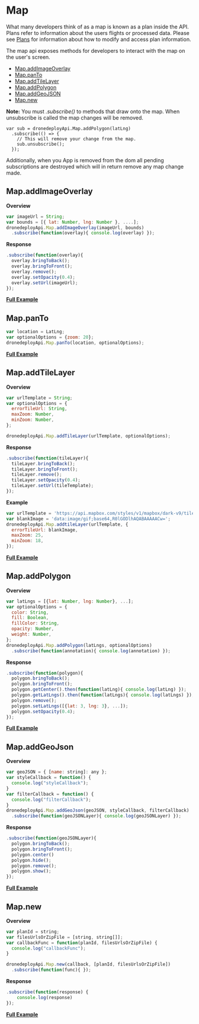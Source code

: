 # Map

What many developers think of as a map is known as a plan inside the API. Plans refer to information about the users flights or processed data. Please see [Plans](https://github.com/ddbotgitbooksync/dronedeploy-apps-gitbook/tree/c927048f33aac44c8e61d230dc43194aca71784c/plans.md) for information about how to modify and access plan information.

The map api exposes methods for developers to interact with the map on the user's screen.

* [Map.addImageOverlay](map.md#map.addimageoverlay)
* [Map.panTo](map.md#map.panto)
* [Map.addTileLayer](map.md#map.addtilelayer)
* [Map.addPolygon](map.md#map.addpolygon)
* [Map.addGeoJSON](map.md#map.addgeojson)
* [Map.new](map.md#map.new)

**Note:** You must _.subscribe()_ to methods that draw onto the map. When unsubscribe is called the map changes will be removed.

```
var sub = dronedeployApi.Map.addPolygon(latLng)
  .subscribe(() => {
    // This will remove your change from the map.
    sub.unsubscribe();
  });
```

Additionally, when you App is removed from the dom all pending subscriptions are destroyed which will in return remove any map change made.

## Map.addImageOverlay

**Overview**

```javascript
var imageUrl = String;
var bounds = [{ lat: Number, lng: Number }, ....];
dronedeployApi.Map.addImageOverlay(imageUrl, bounds)
  .subscribe(function(overlay){ console.log(overlay) });
```

**Response**

```javascript
.subscribe(function(overlay){
  overlay.bringToBack();
  overlay.bringToFront();
  overlay.remove();
  overlay.setOpacity(0.4);
  overlay.setUrl(imageUrl);
});
```

[**Full Example**](https://github.com/dronedeploy/dronedeploy-apps-gitbook/blob/master/docs/map/map-api-example.md)

## Map.panTo

```javascript
var location = LatLng;
var optionalOptions = {zoom: 20};
dronedeployApi.Map.panTo(location, optionalOptions);
```

[**Full Example**](https://github.com/dronedeploy/dronedeploy-apps-gitbook/blob/master/docs/map/map-api-example.md)

## Map.addTileLayer

**Overview**

```javascript
var urlTemplate = String;
var optionalOptions = {
  errorTileUrl: String,
  maxZoom: Number,
  minZoom: Number,
};

dronedeployApi.Map.addTileLayer(urlTemplate, optionalOptions);
```

**Response**

```javascript
.subscribe(function(tileLayer){
  tileLayer.bringToBack();
  tileLayer.bringToFront();
  tileLayer.remove();
  tileLayer.setOpacity(0.4);
  tileLayer.setUrl(tileTemplate);
});
```

**Example**

```javascript
var urlTemplate = 'https://api.mapbox.com/styles/v1/mapbox/dark-v9/tiles/256/{z}/{x}/{y}';
var blankImage = 'data:image/gif;base64,R0lGODlhAQABAAAAACw=';
dronedeployApi.Map.addtileLayer(urlTemplate, {
  errorTileUrl: blankImage,
  maxZoom: 25,
  minZoom: 18,
});
```

[**Full Example**](https://github.com/dronedeploy/dronedeploy-apps-gitbook/blob/master/docs/map/map-api-example.md)

## Map.addPolygon

**Overview**

```javascript
var latLngs = [{lat: Number, lng: Number}, ...];
var optionalOptions = {
  color: String,
  fill: Boolean,
  fillColor: String,
  opacity: Number,
  weight: Number,
};
dronedeployApi.Map.addPolygon(latLngs, optionalOptions)
  .subscribe(function(annotation){ console.log(annotation) });
```

**Response**

```javascript
.subscribe(function(polygon){
  polygon.bringToBack();
  polygon.bringToFront();
  polygon.getCenter().then(function(latLng){ console.log(latLng) });
  polygon.getLatLngs().then(function(latLngs){ console.log(latLngs) });
  polygon.remove();
  polygon.setLatLngs([{lat: 3, lng: 3}, ...]);
  polygon.setOpacity(0.4);
});
```

[**Full Example**](https://github.com/dronedeploy/dronedeploy-apps-gitbook/blob/master/docs/map/map-api-example.md)

## Map.addGeoJson

**Overview**

```javascript
var geoJSON = { [name: string]: any };
var styleCallback = function() {
  console.log("styleCallback");
}
var filterCallback = function() {
  console.log("filterCallback");
}
dronedeployApi.Map.addGeoJson(geoJSON, styleCallback, filterCallback)
  .subscribe(function(geoJSONLayer){ console.log(geoJSONLayer) });
```

**Response**

```javascript
.subscribe(function(geoJSONLayer){
  polygon.bringToBack();
  polygon.bringToFront();
  polygon.center()
  polygon.hide();
  polygon.remove();
  polygon.show();
});
```

[**Full Example**](https://github.com/dronedeploy/dronedeploy-apps-gitbook/blob/master/docs/map/map-api-example.md)

## Map.new

**Overview**

```javascript
var planId = string;
var filesUrlsOrZipFile = [string, string[]];
var callbackFunc = function(planId, filesUrlsOrZipFile) {
  console.log("callbackFunc");
}

dronedeployApi.Map.new(callback, [planId, filesUrlsOrZipFile])
  .subscribe(function(func){ });
```

**Response**

```javascript
.subscribe(function(response) {
    console.log(response)
});
```

[**Full Example**](https://github.com/dronedeploy/dronedeploy-apps-gitbook/blob/master/docs/map/map-api-example.md)
